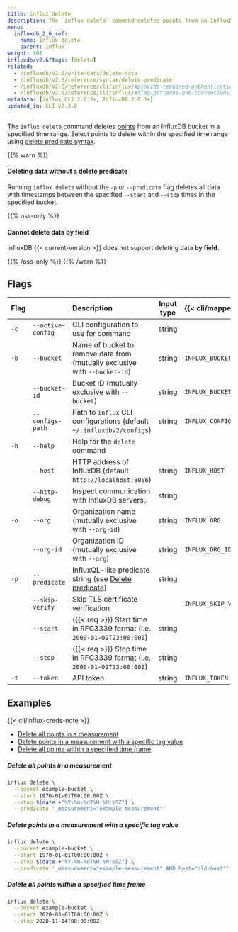 ```yaml
---
title: influx delete
description: The `influx delete` command deletes points from an InfluxDB bucket.
menu:
  influxdb_2_6_ref:
    name: influx delete
    parent: influx
weight: 101
influxdb/v2.6/tags: [delete]
related:
  - /influxdb/v2.6/write-data/delete-data
  - /influxdb/v2.6/reference/syntax/delete-predicate
  - /influxdb/v2.6/reference/cli/influx/#provide-required-authentication-credentials, influx CLI—Provide required authentication credentials
  - /influxdb/v2.6/reference/cli/influx/#flag-patterns-and-conventions, influx CLI—Flag patterns and conventions
metadata: [influx CLI 2.0.3+, InfluxDB 2.0.3+]
updated_in: CLI v2.3.0
---
```


The `influx delete` command deletes [points](/influxdb/v2.6/reference/glossary/#point)
from an InfluxDB bucket in a specified time range.
Select points to delete within the specified time range using [delete predicate syntax](/influxdb/v2.6/reference/syntax/delete-predicate).

{{% warn %}}
#### Deleting data without a delete predicate

Running `influx delete` without the `-p` or `--predicate` flag deletes all data with timestamps between the specified
`--start` and `--stop` times in the specified bucket.

{{% oss-only %}}

#### Cannot delete data by field

InfluxDB {{< current-version >}} does not support deleting data **by field**.

{{% /oss-only %}}
{{% /warn %}}


## Flags
| Flag |                   | Description                                                                                               | Input type | {{< cli/mapped >}}    |
|:-----|:------------------|:----------------------------------------------------------------------------------------------------------|:----------:|:----------------------|
| `-c` | `--active-config` | CLI configuration to use for command                                                                      | string     |                       |
| `-b` | `--bucket`        | Name of bucket to remove data from (mutually exclusive with `--bucket-id`)                                | string     | `INFLUX_BUCKET_NAME`  |
|      | `--bucket-id`     | Bucket ID (mutually exclusive with `--bucket`)                                                            | string     | `INFLUX_BUCKET_ID`    |
|      | `--configs-path`  | Path to `influx` CLI configurations (default `~/.influxdbv2/configs`)                                     | string     | `INFLUX_CONFIGS_PATH` |
| `-h` | `--help`          | Help for the `delete` command                                                                             |            |                       |
|      | `--host`          | HTTP address of InfluxDB (default `http://localhost:8086`)                                                | string     | `INFLUX_HOST`         |
|      | `--http-debug`    | Inspect communication with InfluxDB servers.                                                              | string     |                       |
| `-o` | `--org`           | Organization name (mutually exclusive with `--org-id`)                                                    | string     | `INFLUX_ORG`          |
|      | `--org-id`        | Organization ID (mutually exclusive with `--org`)                                                         | string     | `INFLUX_ORG_ID`       |
| `-p` | `--predicate`     | InfluxQL-like predicate string (see [Delete predicate](/influxdb/v2.6/reference/syntax/delete-predicate)) | string     |                       |
|      | `--skip-verify`   | Skip TLS certificate verification                                                                         |            | `INFLUX_SKIP_VERIFY`  |
|      | `--start`         | ({{< req >}}) Start time in RFC3339 format (i.e. `2009-01-02T23:00:00Z`)                                  | string     |                       |
|      | `--stop`          | ({{< req >}}) Stop time in RFC3339 format (i.e. `2009-01-02T23:00:00Z`)                                   | string     |                       |
| `-t` | `--token`         | API token                                                                                                 | string     | `INFLUX_TOKEN`        |

## Examples

{{< cli/influx-creds-note >}}

- [Delete all points in a measurement](#delete-all-points-in-a-measurement)
- [Delete points in a measurement with a specific tag value](#delete-points-in-a-measurement-with-a-specific-tag-value)
- [Delete all points within a specified time frame](#delete-all-points-within-a-specified-time-frame)

##### Delete all points in a measurement
```sh
influx delete \
  --bucket example-bucket \
  --start 1970-01-01T00:00:00Z \
  --stop $(date +"%Y-%m-%dT%H:%M:%SZ") \
  --predicate '_measurement="example-measurement"'
```

##### Delete points in a measurement with a specific tag value
```sh
influx delete \
  --bucket example-bucket \
  --start 1970-01-01T00:00:00Z \
  --stop $(date +"%Y-%m-%dT%H:%M:%SZ") \
  --predicate '_measurement="example-measurement" AND host="old-host"'
```

##### Delete all points within a specified time frame
```sh
influx delete \
  --bucket example-bucket \
  --start 2020-03-01T00:00:00Z \
  --stop 2020-11-14T00:00:00Z
```
